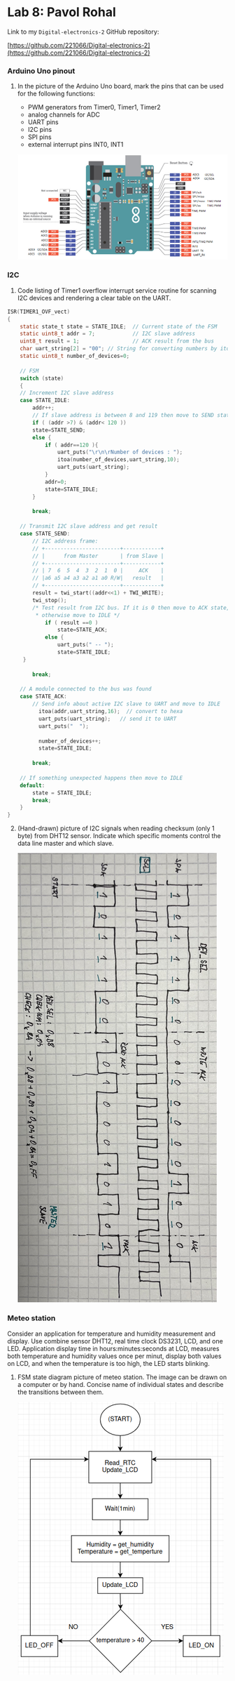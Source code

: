 # Lab 8: Pavol Rohal

Link to my `Digital-electronics-2` GitHub repository:

[https://github.com/221066/Digital-electronics-2](https://github.com/221066/Digital-electronics-2)

### Arduino Uno pinout

1. In the picture of the Arduino Uno board, mark the pins that can be used for the following functions:
   * PWM generators from Timer0, Timer1, Timer2
   * analog channels for ADC
   * UART pins
   * I2C pins
   * SPI pins
   * external interrupt pins INT0, INT1

   ![Arudino Uno Pinout](p.png)

### I2C

1. Code listing of Timer1 overflow interrupt service routine for scanning I2C devices and rendering a clear table on the UART.

```c
ISR(TIMER1_OVF_vect)
{
    static state_t state = STATE_IDLE;  // Current state of the FSM
    static uint8_t addr = 7;            // I2C slave address
    uint8_t result = 1;                 // ACK result from the bus
    char uart_string[2] = "00"; // String for converting numbers by itoa()
    static uint8_t number_of_devices=0;
    
    // FSM
    switch (state)
    {
    // Increment I2C slave address
    case STATE_IDLE:
        addr++;
        // If slave address is between 8 and 119 then move to SEND state
        if ( (addr >7) & (addr< 120 ))
        state=STATE_SEND;
        else {
            if ( addr==120 ){
                uart_puts("\r\n\rNumber of devices : ");
                itoa(number_of_devices,uart_string,10);
                uart_puts(uart_string);
            }
            addr=0;
            state=STATE_IDLE;
        }
        
        break;
    
    // Transmit I2C slave address and get result
    case STATE_SEND:
        // I2C address frame:
        // +------------------------+------------+
        // |      from Master       | from Slave |
        // +------------------------+------------+
        // | 7  6  5  4  3  2  1  0 |     ACK    |
        // |a6 a5 a4 a3 a2 a1 a0 R/W|   result   |
        // +------------------------+------------+
        result = twi_start((addr<<1) + TWI_WRITE);
        twi_stop();
        /* Test result from I2C bus. If it is 0 then move to ACK state, 
         * otherwise move to IDLE */
     		if ( result ==0 )
     			state=STATE_ACK;
     		else {
         		uart_puts(" -- ");
         		state=STATE_IDLE;
     }
     
        break;

    // A module connected to the bus was found
    case STATE_ACK:
        // Send info about active I2C slave to UART and move to IDLE
          itoa(addr,uart_string,16);  // convert to hexa
          uart_puts(uart_string);   // send it to UART
          uart_puts("  ");
          
          number_of_devices++;
          state=STATE_IDLE;
          
        break;

    // If something unexpected happens then move to IDLE
    default:
        state = STATE_IDLE;
        break;
    }
}
```

2. (Hand-drawn) picture of I2C signals when reading checksum (only 1 byte) from DHT12 sensor. Indicate which specific moments control the data line master and which slave.

   ![I2C Signals](f.jpg)

### Meteo station

Consider an application for temperature and humidity measurement and display. Use combine sensor DHT12, real time clock DS3231, LCD, and one LED. Application display time in hours:minutes:seconds at LCD, measures both temperature and humidity values once per minut, display both values on LCD, and when the temperature is too high, the LED starts blinking.

1. FSM state diagram picture of meteo station. The image can be drawn on a computer or by hand. Concise name of individual states and describe the transitions between them.

   ![Meteo station diagram](s.png)
